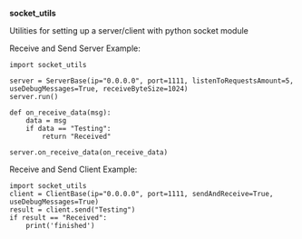 **socket_utils**

Utilities for setting up a server/client with python socket module

Receive and Send Server Example:
```
import socket_utils

server = ServerBase(ip="0.0.0.0", port=1111, listenToRequestsAmount=5, useDebugMessages=True, receiveByteSize=1024)
server.run()

def on_receive_data(msg):
    data = msg
    if data == "Testing":
        return "Received"

server.on_receive_data(on_receive_data)
```

Receive and Send Client Example:
```
import socket_utils
client = ClientBase(ip="0.0.0.0", port=1111, sendAndReceive=True, useDebugMessages=True)
result = client.send("Testing")
if result == "Received":
    print('finished')
```
